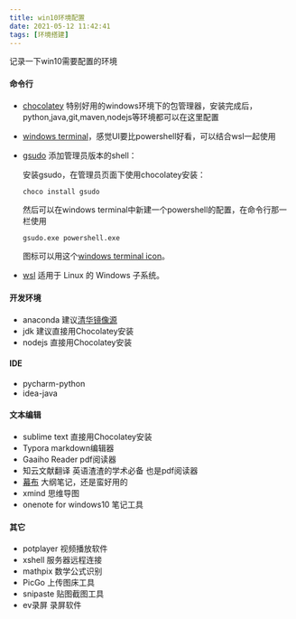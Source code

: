 ```yaml
---
title: win10环境配置
date: 2021-05-12 11:42:41
tags: [环境搭建]
---
```


记录一下win10需要配置的环境

<!--more-->

#### 命令行

- [chocolatey](https://chocolatey.org/install)  特别好用的windows环境下的包管理器，安装完成后，python,java,git,maven,nodejs等环境都可以在这里配置

- [windows terminal](https://docs.microsoft.com/zh-cn/windows/terminal/get-started)，感觉UI要比powershell好看，可以结合wsl一起使用

- [gsudo](https://github.com/gerardog/gsudo) 添加管理员版本的shell：

  安装gsudo，在管理员页面下使用chocolatey安装：

  ```powershell
  choco install gsudo
  ```

  然后可以在windows terminal中新建一个powershell的配置，在命令行那一栏使用

  ```
  gsudo.exe powershell.exe
  ```

  图标可以用这个[windows terminal icon](https://i.imgur.com/Giuj3FT.png)。

- [wsl](https://docs.microsoft.com/zh-cn/windows/wsl/install-win10) 适用于 Linux 的 Windows 子系统。

#### 开发环境

- anaconda 建议[清华镜像源](https://mirrors.tuna.tsinghua.edu.cn/)
- jdk 建议直接用Chocolatey安装
- nodejs 直接用Chocolatey安装

#### IDE

- pycharm-python
- idea-java

#### 文本编辑

- sublime text 直接用Chocolatey安装
- Typora markdown编辑器 
- Gaaiho Reader pdf阅读器
- 知云文献翻译 英语渣渣的学术必备 也是pdf阅读器
- [幕布](https://mubu.com/) 大纲笔记，还是蛮好用的
- xmind 思维导图 
- onenote for windows10 笔记工具

#### 其它

- potplayer  视频播放软件
- xshell 服务器远程连接
- mathpix 数学公式识别
- PicGo 上传图床工具
- snipaste 贴图截图工具
- ev录屏 录屏软件